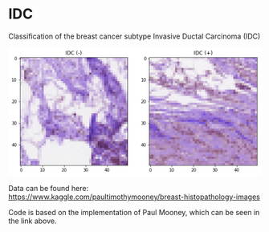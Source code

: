 # IDC
Classification of the breast cancer subtype Invasive Ductal Carcinoma (IDC)

![Screenshot](IDC_image.png)

Data can be found here:
https://www.kaggle.com/paultimothymooney/breast-histopathology-images

Code is based on the implementation of Paul Mooney, which can be seen in the link above.

